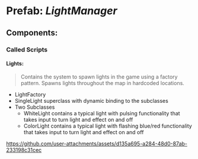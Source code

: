 # Prefab: *LightManager*

## Components:

### Called Scripts

#### Lights:
>Contains the system to spawn lights in the game using a factory pattern. Spawns lights throughout the map in hardcoded locations.
- LightFactory
- SingleLight superclass with dynamic binding to the subclasses
- Two Subclasses 
  - WhiteLight contains a typical light with pulsing functionality that takes input to turn light and effect on and off
  - ColorLight contains a typical light with flashing blue/red functionality that takes input to turn light and effect on and off

https://github.com/user-attachments/assets/d135a695-a284-48d0-87ab-233198c31cec

